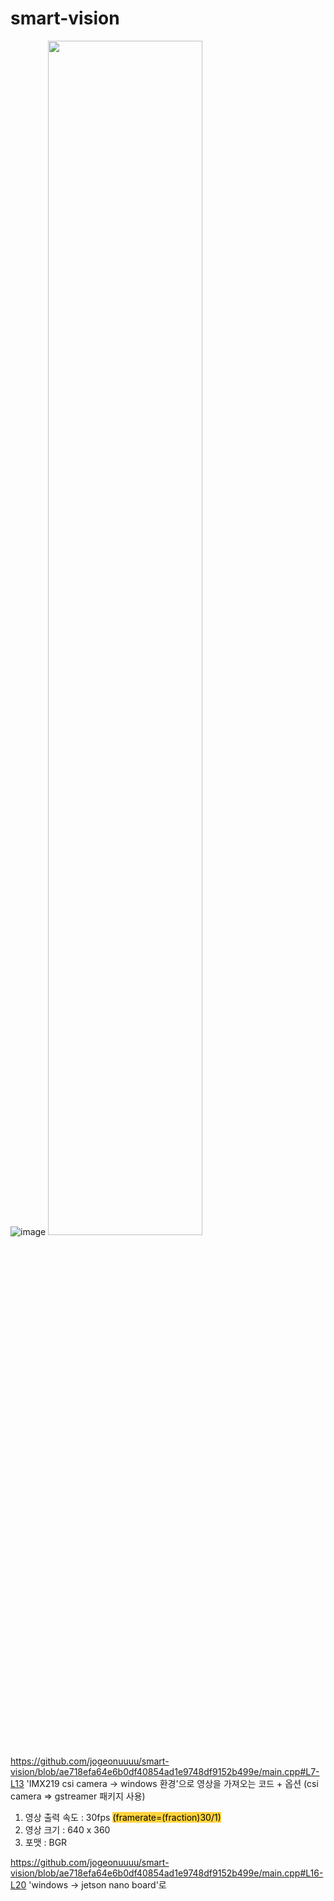 # smart-vision

![image](https://github.com/user-attachments/assets/4f8d13a5-752c-4144-a012-e4f1265f495a)
 <img src="https://github.com/user-attachments/assets/b182f596-a090-4c8f-bc7d-4d5fd93120fc" width="70%" height="70%"/>


https://github.com/jogeonuuuu/smart-vision/blob/ae718efa64e6b0df40854ad1e9748df9152b499e/main.cpp#L7-L13
'IMX219 csi camera -> windows 환경'으로 영상을 가져오는 코드 + 옵션  (csi camera => gstreamer 패키지 사용)
1. 영상 출력 속도 : 30fps <mark style='background-color: #ffd33d'>(framerate=(fraction)30/1)
2. 영상 크기 : 640 x 360
3. 포맷 : BGR

https://github.com/jogeonuuuu/smart-vision/blob/ae718efa64e6b0df40854ad1e9748df9152b499e/main.cpp#L16-L20
'windows -> jetson nano board'로 
